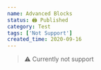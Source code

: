```yaml
---
name: Advanced Blocks
status: 🖨 Published
category: Test
tags: ['Not Support']
created_time: 2020-09-16
---
```


> ⚠️ Currently not support
